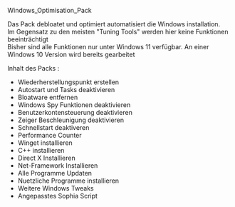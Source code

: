 Windows_Optimisation_Pack

Das Pack debloatet und optimiert automatisiert die Windows installation. <BR>
Im Gegensatz zu den meisten "Tuning Tools" werden hier keine Funktionen beeinträchtigt <BR>
Bisher sind alle Funktionen nur unter Windows 11 verfügbar. An einer Windows 10 Version wird bereits gearbeitet <BR>


Inhalt des Packs :<br>
- Wiederherstellungspunkt erstellen   <br>
- Autostart und Tasks deaktivieren     <br>
- Bloatware entfernen                   <br>
- Windows Spy Funktionen deaktivieren   <br>
- Benutzerkontensteuerung deaktivieren <br>
- Zeiger Beschleunigung deaktivieren <br>
- Schnellstart deaktiveren    <br>
- Performance Counter                      
- Winget installieren                                 
- C++ installieren                       
- Direct X Installieren                        
- Net-Framework Installieren                    
- Alle Programme Updaten                           
- Nuetzliche Programme installieren                 
- Weitere Windows Tweaks
- Angepasstes Sophia Script 
